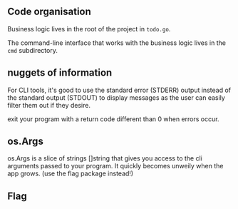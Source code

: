 ## Code organisation

Business logic lives in the root of the project in `todo.go`. 

The command-line interface that works with the business logic lives in the `cmd` subdirectory.


## nuggets of information

For CLI tools, it's good to use the standard error (STDERR) output instead of the standard output (STDOUT) to display messages as the user can easily filter them out if they desire.

exit your program with a return code different than 0 when errors occur.

## os.Args 
os.Args is a slice of strings []string that gives you access to the cli arguments passed to your program. It quickly becomes unweily when the app grows. (use the flag package instead!)   

## Flag
